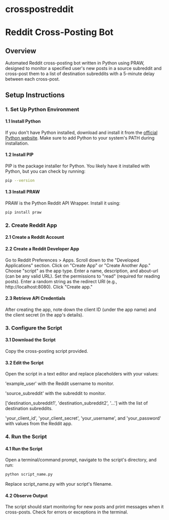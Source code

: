 # crosspostreddit

# Reddit Cross-Posting Bot

## Overview

Automated Reddit cross-posting bot written in Python using PRAW, designed to monitor a specified user's new posts in a source subreddit and cross-post them to a list of destination subreddits with a 5-minute delay between each cross-post.

## Setup Instructions

### 1. Set Up Python Environment

#### 1.1 Install Python

If you don't have Python installed, download and install it from the [official Python website](https://www.python.org/downloads/). Make sure to add Python to your system's PATH during installation.

#### 1.2 Install PIP

PIP is the package installer for Python. You likely have it installed with Python, but you can check by running:

```bash
pip --version
```

#### 1.3 Install PRAW

PRAW is the Python Reddit API Wrapper. Install it using:

```bash
pip install praw
```
### 2. Create Reddit App

#### 2.1 Create a Reddit Account

#### 2.2 Create a Reddit Developer App

Go to Reddit Preferences > Apps.
Scroll down to the "Developed Applications" section.
Click on "Create App" or "Create Another App."
Choose "script" as the app type.
Enter a name, description, and about-url (can be any valid URL).
Set the permissions to "read" (required for reading posts).
Enter a random string as the redirect URI (e.g., http://localhost:8080).
Click "Create app."
#### 2.3 Retrieve API Credentials

After creating the app, note down the client ID (under the app name) and the client secret (in the app's details).

### 3. Configure the Script
#### 3.1 Download the Script

Copy the cross-posting script provided.

#### 3.2 Edit the Script

Open the script in a text editor and replace placeholders with your values:

'example_user' with the Reddit username to monitor.

'source_subreddit' with the subreddit to monitor.

['destination_subreddit1', 'destination_subreddit2', '...'] with the list of destination subreddits.

'your_client_id', 'your_client_secret', 'your_username', and 'your_password' with values from the Reddit app.

### 4. Run the Script

#### 4.1 Run the Script

Open a terminal/command prompt, navigate to the script's directory, and run:

```bash
python script_name.py
```
Replace script_name.py with your script's filename.

#### 4.2 Observe Output

The script should start monitoring for new posts and print messages when it cross-posts. Check for errors or exceptions in the terminal.

